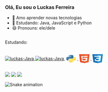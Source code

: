 ### Olá, Eu sou o Luckas Ferreira

- 💬 Amo aprender novas tecnologias
- 🌱 Estudando: Java, JavaScript e Python
- 😄 Pronouns: ele/dele

##
Estudando:
<div style="display: inline_block"><br>
            <a href="https://github.com/Luckas-Ferreira">
            <img align="center" alt="luckas-Java" height="30" width="40" src="https://cdn.jsdelivr.net/gh/devicons/devicon/icons/java/java-original.svg" />
            <img align="center" alt="luckas-Java" height="30" width="40" src="https://cdn.jsdelivr.net/gh/devicons/devicon/icons/javascript/javascript-original.svg" />
            <img align="center" alt="Luckas-Python" height="30" width="40" src="https://raw.githubusercontent.com/devicons/devicon/master/icons/python/python-original.svg">
            <img align="center" alt="Luckas-HTML" height="30" width="40" src="https://raw.githubusercontent.com/devicons/devicon/master/icons/html5/html5-original.svg">
            <img align="center" alt="Luckas-CSS" height="30" width="40" src="https://raw.githubusercontent.com/devicons/devicon/master/icons/css3/css3-original.svg">
            </a>
</div>

##
<div> 
  <a href="https://instagram.com/luckas_.ferreira" target="_blank"><img src="https://img.shields.io/badge/-Instagram-%23E4405F?style=for-the-badge&logo=instagram&logoColor=white" target="_blank"></a>
  <a href = "mailto:lucas.ferreira2@arapiraca.ufal.br"><img src="https://img.shields.io/badge/-Gmail-%23333?style=for-the-badge&logo=gmail&logoColor=white" target="_blank"></a>
  <a target"_blank" href="https://www.linkedin.com/in/luckas-ferreira-49a7a219b/" target="_blank"><img src="https://img.shields.io/badge/-LinkedIn-%230077B5?style=for-the-badge&logo=linkedin&logoColor=white" target="_blank"></a> 
 
  ![Snake animation](https://github.com/luckas-ferreira/luckas-ferreira/blob/output/github-contribution-grid-snake.svg)
</div>
